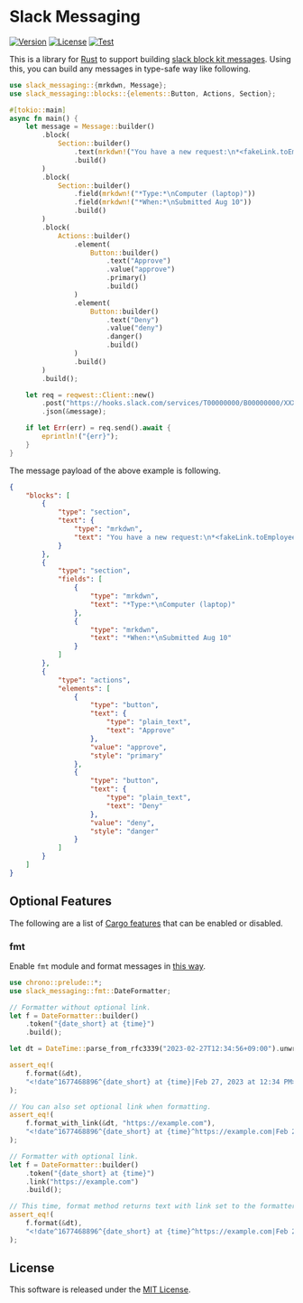 # Slack Messaging

[![Version](https://img.shields.io/crates/v/slack-messaging)](https://crates.io/crates/slack-messaging)
[![License](https://img.shields.io/crates/l/slack-messaging)](LICENSE)
[![Test](https://img.shields.io/github/actions/workflow/status/kaicoh/slack-messaging/test.yml)](https://github.com/kaicoh/slack-messaging/actions/workflows/test.yml)

This is a library for [Rust](https://www.rust-lang.org/) to support building [slack block kit messages](https://docs.slack.dev/reference/block-kit).
Using this, you can build any messages in type-safe way like following.

```rust
use slack_messaging::{mrkdwn, Message};
use slack_messaging::blocks::{elements::Button, Actions, Section};

#[tokio::main]
async fn main() {
    let message = Message::builder()
        .block(
            Section::builder()
                .text(mrkdwn!("You have a new request:\n*<fakeLink.toEmployeeProfile.com|Fred Enriquez - New device request>*"))
                .build()
        )
        .block(
            Section::builder()
                .field(mrkdwn!("*Type:*\nComputer (laptop)"))
                .field(mrkdwn!("*When:*\nSubmitted Aug 10"))
                .build()
        )
        .block(
            Actions::builder()
                .element(
                    Button::builder()
                        .text("Approve")
                        .value("approve")
                        .primary()
                        .build()
                )
                .element(
                    Button::builder()
                        .text("Deny")
                        .value("deny")
                        .danger()
                        .build()
                )
                .build()
        )
        .build();

    let req = reqwest::Client::new()
        .post("https://hooks.slack.com/services/T00000000/B00000000/XXXXXXXXXXXXXXXXXXXXXXXX")
        .json(&message);

    if let Err(err) = req.send().await {
        eprintln!("{err}");
    }
}
```

The message payload of the above example is following.

```json
{
    "blocks": [
        {
            "type": "section",
            "text": {
                "type": "mrkdwn",
                "text": "You have a new request:\n*<fakeLink.toEmployeeProfile.com|Fred Enriquez - New device request>*"
            }
        },
        {
            "type": "section",
            "fields": [
                {
                    "type": "mrkdwn",
                    "text": "*Type:*\nComputer (laptop)"
                },
                {
                    "type": "mrkdwn",
                    "text": "*When:*\nSubmitted Aug 10"
                }
            ]
        },
        {
            "type": "actions",
            "elements": [
                {
                    "type": "button",
                    "text": {
                        "type": "plain_text",
                        "text": "Approve"
                    },
                    "value": "approve",
                    "style": "primary"
                },
                {
                    "type": "button",
                    "text": {
                        "type": "plain_text",
                        "text": "Deny"
                    },
                    "value": "deny",
                    "style": "danger"
                }
            ]
        }
    ]
}
```

## Optional Features

The following are a list of [Cargo features](https://doc.rust-lang.org/stable/cargo/reference/features.html#the-features-section) that can be enabled or disabled.

### fmt

Enable `fmt` module and format messages in [this way](https://docs.slack.dev/messaging/formatting-message-text#date-formatting).

```rust
use chrono::prelude::*;
use slack_messaging::fmt::DateFormatter;

// Formatter without optional link.
let f = DateFormatter::builder()
    .token("{date_short} at {time}")
    .build();

let dt = DateTime::parse_from_rfc3339("2023-02-27T12:34:56+09:00").unwrap();

assert_eq!(
    f.format(&dt),
    "<!date^1677468896^{date_short} at {time}|Feb 27, 2023 at 12:34 PM>"
);

// You can also set optional link when formatting.
assert_eq!(
    f.format_with_link(&dt, "https://example.com"),
    "<!date^1677468896^{date_short} at {time}^https://example.com|Feb 27, 2023 at 12:34 PM>"
);

// Formatter with optional link.
let f = DateFormatter::builder()
    .token("{date_short} at {time}")
    .link("https://example.com")
    .build();

// This time, format method returns text with link set to the formatter.
assert_eq!(
    f.format(&dt),
    "<!date^1677468896^{date_short} at {time}^https://example.com|Feb 27, 2023 at 12:34 PM>"
);
```

## License

This software is released under the [MIT License](LICENSE).

